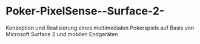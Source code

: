 Poker-PixelSense--Surface-2-
============================

Konzeption und Realisierung eines multimedialen Pokerspiels auf Basis von Microsoft Surface 2 und mobilen Endgeräten